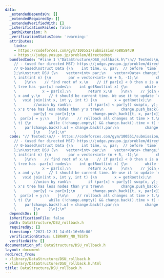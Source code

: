 ```yaml
---
data:
  _extendedDependsOn: []
  _extendedRequiredBy: []
  _extendedVerifiedWith: []
  _isVerificationFailed: false
  _pathExtension: h
  _verificationStatusIcon: ':warning:'
  attributes:
    links:
    - https://codeforces.com/gym/100551/submission/68858439
    - https://judge.yosupo.jp/problem/directedmst
  bundledCode: "#line 1 \"DataStructure/DSU_rollback.h\"\n// Tested:\n// - https://codeforces.com/gym/100551/submission/68858439\n\
    // - (used for directed MST) https://judge.yosupo.jp/problem/directedmst\n//\n\
    // 0-based\nstruct Data {\n    int time, u, par;  // before `time`, `par` = par[u]\n\
    };\n\nstruct DSU {\n    vector<int> par;\n    vector<Data> change;\n\n    void\
    \ init(int n) {\n        par = vector<int> (n + 5, -1);\n        change.clear();\n\
    \    }\n\n    // find root of x.\n    // if par[x] < 0 then x is a root, and its\
    \ tree has -par[x] nodes\n    int getRoot(int x) {\n        while (par[x] >= 0)\n\
    \            x = par[x];\n        return x;\n    }\n\n    // join components containing\
    \ x and y.\n    // t should be current time. We use it to update `change`.\n \
    \   void join(int x, int y, int t) {\n        x = getRoot(x);\n        y = getRoot(y);\n\
    \        //union by rank\n        if (par[x] < par[y]) swap(x, y); \n        //now\
    \ x's tree has less nodes than y's tree\n        change.push_back({t, y, par[y]});\n\
    \        par[y] += par[x];\n        change.push_back({t, x, par[x]});\n      \
    \  par[x] = y;\n    }\n\n    // rollback all changes at time > t.\n    void rollback(int\
    \ t) {\n        while (!change.empty() && change.back().time > t) {\n        \
    \    par[change.back().u] = change.back().par;\n            change.pop_back();\n\
    \        }\n    }\n};\n"
  code: "// Tested:\n// - https://codeforces.com/gym/100551/submission/68858439\n\
    // - (used for directed MST) https://judge.yosupo.jp/problem/directedmst\n//\n\
    // 0-based\nstruct Data {\n    int time, u, par;  // before `time`, `par` = par[u]\n\
    };\n\nstruct DSU {\n    vector<int> par;\n    vector<Data> change;\n\n    void\
    \ init(int n) {\n        par = vector<int> (n + 5, -1);\n        change.clear();\n\
    \    }\n\n    // find root of x.\n    // if par[x] < 0 then x is a root, and its\
    \ tree has -par[x] nodes\n    int getRoot(int x) {\n        while (par[x] >= 0)\n\
    \            x = par[x];\n        return x;\n    }\n\n    // join components containing\
    \ x and y.\n    // t should be current time. We use it to update `change`.\n \
    \   void join(int x, int y, int t) {\n        x = getRoot(x);\n        y = getRoot(y);\n\
    \        //union by rank\n        if (par[x] < par[y]) swap(x, y); \n        //now\
    \ x's tree has less nodes than y's tree\n        change.push_back({t, y, par[y]});\n\
    \        par[y] += par[x];\n        change.push_back({t, x, par[x]});\n      \
    \  par[x] = y;\n    }\n\n    // rollback all changes at time > t.\n    void rollback(int\
    \ t) {\n        while (!change.empty() && change.back().time > t) {\n        \
    \    par[change.back().u] = change.back().par;\n            change.pop_back();\n\
    \        }\n    }\n};\n"
  dependsOn: []
  isVerificationFile: false
  path: DataStructure/DSU_rollback.h
  requiredBy: []
  timestamp: '2021-12-31 14:01:16+08:00'
  verificationStatus: LIBRARY_NO_TESTS
  verifiedWith: []
documentation_of: DataStructure/DSU_rollback.h
layout: document
redirect_from:
- /library/DataStructure/DSU_rollback.h
- /library/DataStructure/DSU_rollback.h.html
title: DataStructure/DSU_rollback.h
---
```

